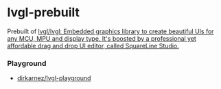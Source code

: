 lvgl-prebuilt
=============
Prebuilt of [lvgl/lvgl: Embedded graphics library to create beautiful UIs for any MCU, MPU and display type. It's boosted by a professional yet affordable drag and drop UI editor, called SquareLine Studio.](https://github.com/lvgl/lvgl)

### Playground
- [dirkarnez/lvgl-playground](https://github.com/dirkarnez/lvgl-playground)
